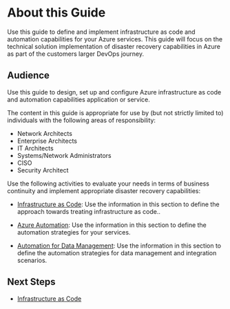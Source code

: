 # About this Guide

 Use this guide to define and implement infrastructure as code and automation capabilities for your Azure services. This guide will focus on the technical solution implementation of disaster recovery capabilities in Azure as part of the customers larger DevOps journey.

## Audience

Use this guide to design, set up and configure Azure infrastructure as code and automation capabilities application or service.

The content in this guide is appropriate for use by (but not strictly limited to) individuals with the following areas of responsibility:

* Network Architects
* Enterprise Architects
* IT Architects
* Systems/Network Administrators
* CISO
* Security Architect

Use the following activities to evaluate your needs in terms of business continuity and implement appropriate disaster recovery capabilities:

* [Infrastructure as Code](1.0-Infrastructure-As-Code.md): Use the information in this section to define the approach towards treating infrastructure as code..

* [Azure Automation](2.0-Azure-Automation.md): Use the information in this section to define the automation strategies for your services.

* [Automation for Data Management](3.0-Automation-for-Data-Management.md): Use the information in this section to define the automation strategies for data management and integration scenarios.

## Next Steps

* [Infrastructure as Code](1.0-Infrastructure-As-Code.md)




